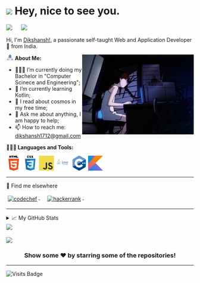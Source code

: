 <h1><img src="https://emojis.slackmojis.com/emojis/images/1531849430/4246/blob-sunglasses.gif?1531849430" width="30"/> Hey, nice to see you.</h1>
<!-- <p align="center"> 
  Visitors count<br>
  <img src="https://profile-counter.glitch.me/deekay1712/count.svg" />
</p> -->
<p align="left">
<a href="https://www.facebook.com/dikshansh.lodhi.7/" target="_blank"><img src="https://img.shields.io/badge/Facebook-1877F2?style=for-the-badge&logo=facebook&logoColor=white"></a>&nbsp;&nbsp;&nbsp;&nbsp;&nbsp;
<a href="https://www.linkedin.com/in/deekay1712/" target="_blank"><img src="https://img.shields.io/badge/LinkedIn-0077B5?style=for-the-badge&logo=linkedin&logoColor=white"></a>&nbsp;&nbsp;&nbsp;&nbsp;&nbsp;
</p>

Hi, I'm [Dikshansh!](https://www.linkedin.com/in/deekay1712/), a passionate self-taught Web and Application Developer 🚀 from India.

<img align="right" alt="GIF" src="assets/work.gif"  width="300" height="auto" />
  
**<img src="assets/Developer.gif" width="20px"> About Me:**

- 👨🏽‍💻 I’m currently doing my Bachelor in "Computer Scinece and Engineering";
- 🌱 I’m currently learning Kotlin; 
- 🔭 I read about cosmos in my free time;
- 💬 Ask me about anything, I am happy to help;
- 📫 How to reach me: dikshansh1712@gmail.com

<!-- **📫 How to reach me:**  

[<img src="assets/linkedin.svg" width="3.5%"/>](https://www.linkedin.com/in/deekay1712/)  &nbsp;
[<img src="assets/facebook.svg" width="3.5%"/>](https://www.facebook.com/dikshansh.lodhi.7/)  &nbsp; -->

**👨🏻‍💻 Languages and Tools:**  

<code><img height="40" src="https://raw.githubusercontent.com/github/explore/80688e429a7d4ef2fca1e82350fe8e3517d3494d/topics/html/html.png"></code>
<code><img height="40" src="https://raw.githubusercontent.com/github/explore/80688e429a7d4ef2fca1e82350fe8e3517d3494d/topics/css/css.png"></code>
<code><img height="40" src="https://raw.githubusercontent.com/github/explore/80688e429a7d4ef2fca1e82350fe8e3517d3494d/topics/javascript/javascript.png"></code>
<code><img height="40" src="https://raw.githubusercontent.com/github/explore/80688e429a7d4ef2fca1e82350fe8e3517d3494d/topics/java/java.png"></code>
<code><img height="40" src="https://raw.githubusercontent.com/github/explore/80688e429a7d4ef2fca1e82350fe8e3517d3494d/topics/cpp/cpp.png"></code>
<code><img height="40" src="https://raw.githubusercontent.com/github/explore/80688e429a7d4ef2fca1e82350fe8e3517d3494d/topics/kotlin/kotlin.png"></code>
                                                                                                               
---

📢 Find me elsewhere
<p align="left">
  <a href="https://www.codechef.com/users/deekay1712">
    <img src="https://img.shields.io/badge/-CodeChef-5B4638?style=for-the-badge&logo=CodeChef&logoColor=white" alt="codechef" style="vertical-align:top; margin:4px">
  </a>&nbsp;&nbsp;&nbsp;

  <a href="https://www.hackerrank.com/dikshansh1712">
    <img src="https://img.shields.io/badge/-Hackerrank-2EC866?style=for-the-badge&logo=HackerRank&logoColor=white" alt="hackerrank" style="vertical-align:top; margin:4px">
  </a>&nbsp;&nbsp;&nbsp;

</p>

---

<details>
<summary>📈 My GitHub Stats</summary>
<br/>
<p align="left"> <img src="https://github-readme-stats.vercel.app/api?username=deekay1712&show_icons=true&theme=dark" alt="stats" />
<p align="left"> <img src="https://github-readme-stats.vercel.app/api/top-langs/?username=abhijeet007rocks8&count_private=true&line_height=40&theme=dark" alt="stats" />
</details>

<a href="https://github.com/deekay1712/notezy" target="_blank">
  <img align="center" src="https://github-readme-stats.vercel.app/api/pin/?username=deekay1712&repo=notezy&theme=dark" />
</a>
<br/>
<br/>
<a href="https://github.com/deekay1712/notezy" target="_blank">
  <img align="center" src="https://github-readme-stats.vercel.app/api/pin/?username=deekay1712&repo=codate&theme=dark" />
</a>


<div align="center">

### Show some ❤️ by starring some of the repositories!
</div>

---

![Visits Badge](https://visitor-badge.glitch.me/badge?page_id=deekay)




